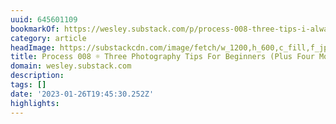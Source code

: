 ```yaml
---
uuid: 645601109
bookmarkOf: https://wesley.substack.com/p/process-008-three-tips-i-always-share
category: article
headImage: https://substackcdn.com/image/fetch/w_1200,h_600,c_fill,f_jpg,q_auto:good,fl_progressive:steep,g_auto/https%3A%2F%2Fbucketeer-e05bbc84-baa3-437e-9518-adb32be77984.s3.amazonaws.com%2Fpublic%2Fimages%2Fe1bb3bcb-ceeb-4f4c-ab6b-c5df0b04390e_1456x1048.jpeg
title: Process 008 ☼ Three Photography Tips For Beginners (Plus Four More)
domain: wesley.substack.com
description: 
tags: []
date: '2023-01-26T19:45:30.252Z'
highlights: 
---
```




